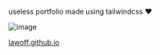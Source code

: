 useless portfolio made using tailwindcss ♥

![image](https://i.imgur.com/KU3oLFj.png)


<a href="https://boomtrexx.github.io" >lawoff.github.io</a>
